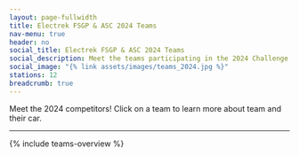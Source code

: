 ```yaml
---
layout: page-fullwidth
title: Electrek FSGP & ASC 2024 Teams
nav-menu: true
header: no
social_title: Electrek FSGP & ASC 2024 Teams
social_description: Meet the teams participating in the 2024 Challenge!
social_image: "{% link assets/images/teams_2024.jpg %}"
stations: 12
breadcrumb: true
---
```


Meet the 2024 competitors! Click on a team to learn more about team and their car.

<hr>

{% include teams-overview %}